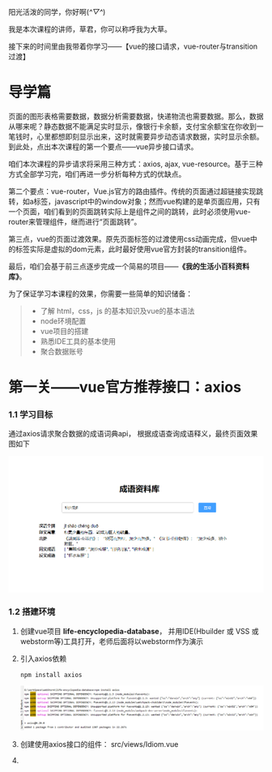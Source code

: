 阳光活泼的同学，你好啊(*^▽^*)

我是本次课程的讲师，草君，你可以称呼我为大草。

接下来的时间里由我带着你学习——【vue的接口请求，vue-router与transition过渡】



# 导学篇

页面的图形表格需要数据，数据分析需要数据，快递物流也需要数据。那么，数据从哪来呢？静态数据不能满足实时显示，像银行卡余额，支付宝余额宝在你收到一笔钱时，心里都想即刻显示出来，这时就需要异步动态请求数据，实时显示余额。到此处，点出本次课程的第一个要点——vue异步接口请求。

咱们本次课程的异步请求将采用三种方式：axios, ajax, vue-resource。基于三种方式全部学习完，咱们再进一步分析每种方式的优缺点。

第二个要点：vue-router，Vue.js官方的路由插件。传统的页面通过超链接实现跳转，如a标签，javascript中的window对象；然而vue构建的是单页面应用，只有一个页面，咱们看到的页面跳转实际上是组件之间的跳转，此时必须使用vue-router来管理组件，继而进行“页面跳转”。

第三点，vue的页面过渡效果。原先页面标签的过渡使用css动画完成，但vue中的标签实际是虚拟的dom元素，此时最好使用vue官方封装的transition组件。

最后，咱们会基于前三点逐步完成一个简易的项目——**《我的生活小百科资料库》**。



为了保证学习本课程的效果，你需要一些简单的知识储备：

> - 了解 html，css，js 的基本知识及vue的基本语法
> - node环境配置
> - vue项目的搭建
> - 熟悉IDE工具的基本使用
> - 聚合数据账号



# 第一关——vue官方推荐接口：axios

### 1.1 学习目标

通过axios请求聚合数据的成语词典api， 根据成语查询成语释义，最终页面效果图如下

![](README.assets/example-chengyu.jpg)

### 1.2 搭建环境

1. 创建vue项目  **life-encyclopedia-database**， 并用IDE(Hbuilder 或 VSS 或 webstorm等)工具打开，老师后面将以webstorm作为演示

2. 引入axios依赖

   ```
   npm install axios
   ```

   ![](README.assets/installAxios.png)

1. 创建使用axios接口的组件： src/views/Idiom.vue

2.  